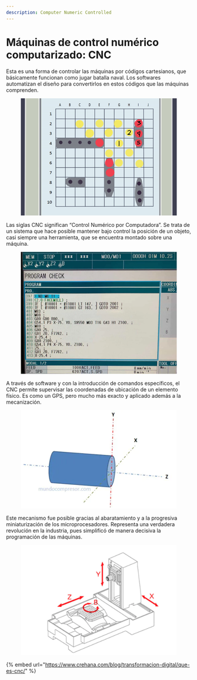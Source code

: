 ```yaml
---
description: Computer Numeric Controlled
---
```


# Máquinas de control numérico computarizado: CNC

Esta es una forma de controlar las máquinas por códigos cartesianos, que básicamente funcionan como jugar batalla naval. Los softwares automatizan el diseño para convertirlos en estos códigos que las máquinas comprenden.

<figure><img src="../.gitbook/assets/image (71).png" alt=""><figcaption></figcaption></figure>

Las siglas CNC significan “Control Numérico por Computadora”. Se trata de un sistema que hace posible mantener bajo control la posición de un objeto, casi siempre una herramienta, que se encuentra montado sobre una máquina.

<figure><img src="../.gitbook/assets/image (50).png" alt=""><figcaption></figcaption></figure>

A través de software y con la introducción de comandos específicos, el CNC permite supervisar las coordenadas de ubicación de un elemento físico. Es como un GPS, pero mucho más exacto y aplicado además a la mecanización.

<figure><img src="../.gitbook/assets/image (25).png" alt=""><figcaption></figcaption></figure>

Este mecanismo fue posible gracias al abaratamiento y a la progresiva miniaturización de los microprocesadores. Representa una verdadera revolución en la industria, pues simplificó de manera decisiva la programación de las máquinas.

<figure><img src="../.gitbook/assets/image (143).png" alt=""><figcaption></figcaption></figure>

{% embed url="https://www.crehana.com/blog/transformacion-digital/que-es-cnc/" %}
